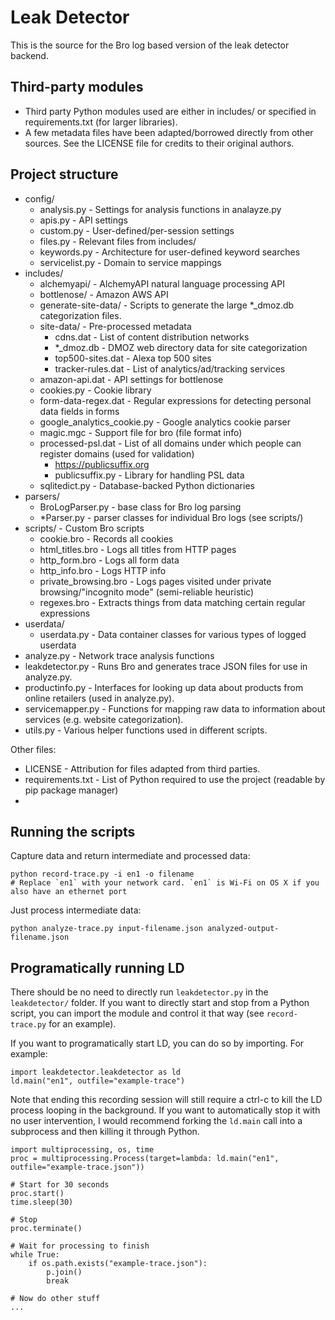 Leak Detector 
==============

This is the source for the Bro log based version of the leak detector backend.  

Third-party modules
-------------------
* Third party Python modules used are either in includes/ or specified in requirements.txt (for larger libraries).
* A few metadata files have been adapted/borrowed directly from other sources. See the LICENSE file for credits to their original authors.

Project structure
-----------------
* config/
	* analysis.py - Settings for analysis functions in analayze.py
	* apis.py - API settings
	* custom.py - User-defined/per-session settings
	* files.py - Relevant files from includes/
	* keywords.py - Architecture for user-defined keyword searches
	* servicelist.py - Domain to service mappings
* includes/
	* alchemyapi/ - AlchemyAPI natural language processing API
	* bottlenose/ - Amazon AWS API 
	* generate-site-data/ - Scripts to generate the large *_dmoz.db categorization files.
	* site-data/ - Pre-processed metadata
		* cdns.dat - List of content distribution networks
		* *_dmoz.db - DMOZ web directory data for site categorization
		* top500-sites.dat - Alexa top 500 sites
		* tracker-rules.dat - List of analytics/ad/tracking services
	* amazon-api.dat - API settings for bottlenose
	* cookies.py - Cookie library
	* form-data-regex.dat - Regular expressions for detecting personal data fields in forms
	* google\_analytics_cookie.py - Google analytics cookie parser
	* magic.mgc - Support file for bro (file format info)
	* processed-psl.dat - List of all domains under which people can register domains (used for validation)
		* https://publicsuffix.org
		* publicsuffix.py - Library for handling PSL data
	* sqlitedict.py - Database-backed Python dictionaries
* parsers/
	* BroLogParser.py - base class for Bro log parsing
	* *Parser.py - parser classes for individual Bro logs (see scripts/)
* scripts/ - Custom Bro scripts
	* cookie.bro - Records all cookies
	* html_titles.bro - Logs all titles from HTTP pages
	* http_form.bro - Logs all form data
	* http_info.bro - Logs HTTP info
	* private_browsing.bro - Logs pages visited under private browsing/"incognito mode" (semi-reliable heuristic)
	* regexes.bro - Extracts things from data matching certain regular expressions
* userdata/
	* userdata.py - Data container classes for various types of logged userdata
* analyze.py - Network trace analysis functions
* leakdetector.py - Runs Bro and generates trace JSON files for use in analyze.py.
* productinfo.py - Interfaces for looking up data about products from online retailers (used in analyze.py).
* servicemapper.py - Functions for mapping raw data to information about services (e.g. website categorization).
* utils.py - Various helper functions used in different scripts.

Other files:
* LICENSE - Attribution for files adapted from third parties.
* requirements.txt - List of Python required to use the project (readable by pip package manager)
* 
	
Running the scripts
-------------------
Capture data and return intermediate and processed data:
  
	python record-trace.py -i en1 -o filename
	# Replace `en1` with your network card. `en1` is Wi-Fi on OS X if you also have an ethernet port

Just process intermediate data:
	
	python analyze-trace.py input-filename.json analyzed-output-filename.json

Programatically running LD
--------------------------
There should be no need to directly run `leakdetector.py` in the `leakdetector/` folder. If you want to directly start and stop from a Python script, you can import the module and control it that way (see `record-trace.py` for an example).

If you want to programatically start LD, you can do so by importing. For example:
	
	import leakdetector.leakdetector as ld
	ld.main("en1", outfile="example-trace")
	
Note that ending this recording session will still require a ctrl-c to kill the LD process looping in the background. If you want to automatically stop it with no user intervention, I would recommend forking the `ld.main` call into a subprocess and then killing it through Python. 

	import multiprocessing, os, time
	proc = multiprocessing.Process(target=lambda: ld.main("en1", outfile="example-trace.json"))

	# Start for 30 seconds
	proc.start()
	time.sleep(30)
	
	# Stop
	proc.terminate()
	
	# Wait for processing to finish
	while True:
		if os.path.exists("example-trace.json"):
			p.join()
			break
	
	# Now do other stuff
	...
	
	
	
	
	

